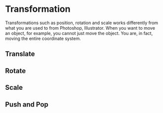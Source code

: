 # Transformation

Transformations such as position, rotation and scale works differently from what you are used to from Photoshop, Illustrator. When you want to move an object, for example, you cannot just move the object. You are, in fact, moving the entire coordinate system.




## Translate


## Rotate


## Scale


## Push and Pop

